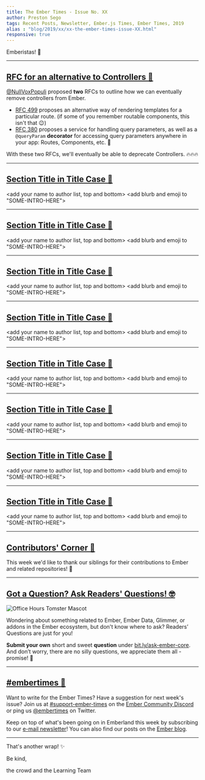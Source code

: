 ```yaml
---
title: The Ember Times - Issue No. XX
author: Preston Sego
tags: Recent Posts, Newsletter, Ember.js Times, Ember Times, 2019
alias : "blog/2019/xx/xx-the-ember-times-issue-XX.html"
responsive: true
---
```


<change date in alias and filename on day of send>

<SAYING-HELLO-IN-YOUR-FAVORITE-LANGUAGE> Emberistas! 🐹

<SOME-INTRO-HERE-TO-KEEP-THEM-SUBSCRIBERS-READING>

---

## [RFC for an alternative to Controllers 🥴](https://github.com/emberjs/rfcs/pull/499)
[@NullVoxPopuli](https://github.com/NullVoxPopuli) proposed **two** RFCs to outline how we can eventually remove controllers from Ember.
 - [RFC 499](https://github.com/emberjs/rfcs/pull/499) proposes an alternative way of rendering templates for a particular route. (if some of you remember routable components, this isn't that 😉)
 - [RFC 380](https://github.com/emberjs/rfcs/pull/380) proposes a service for handling query parameters, as well as a `@queryParam` **decorator** for accessing query parameters anywhere in your app: Routes, Components, etc. 🎉
 
With these two RFCs, we'll eventually be able to deprecate Controllers. 🔥🔥🔥

---

## [Section Title in Title Case 🐹](#section-url)
<change section title emoji>
<consider adding some bold to your paragraph>
  
<add your name to author list, top and bottom>
<add blurb and emoji to "SOME-INTRO-HERE">

---

## [Section Title in Title Case 🐹](#section-url)
<change section title emoji>
<consider adding some bold to your paragraph>
  
<add your name to author list, top and bottom>
<add blurb and emoji to "SOME-INTRO-HERE">
  
---

## [Section Title in Title Case 🐹](#section-url)
<change section title emoji>
<consider adding some bold to your paragraph>
  
<add your name to author list, top and bottom>
<add blurb and emoji to "SOME-INTRO-HERE">
  
---

## [Section Title in Title Case 🐹](#section-url)
<change section title emoji>
<consider adding some bold to your paragraph>
  
<add your name to author list, top and bottom>
<add blurb and emoji to "SOME-INTRO-HERE">
  
---

## [Section Title in Title Case 🐹](#section-url)
<change section title emoji>
<consider adding some bold to your paragraph>
  
<add your name to author list, top and bottom>
<add blurb and emoji to "SOME-INTRO-HERE">
  
---

## [Section Title in Title Case 🐹](#section-url)
<change section title emoji>
<consider adding some bold to your paragraph>
  
<add your name to author list, top and bottom>
<add blurb and emoji to "SOME-INTRO-HERE">
  
---

## [Section Title in Title Case 🐹](#section-url)
<change section title emoji>
<consider adding some bold to your paragraph>
  
<add your name to author list, top and bottom>
<add blurb and emoji to "SOME-INTRO-HERE">
  
---

## [Section Title in Title Case 🐹](#section-url)
<change section title emoji>
<consider adding some bold to your paragraph>
  
<add your name to author list, top and bottom>
<add blurb and emoji to "SOME-INTRO-HERE">
  
---

## [Contributors' Corner 👏](https://guides.emberjs.com/release/contributing/repositories/)

<p>This week we'd like to thank our siblings for their contributions to Ember and related repositories! 💖</p>

---

## [Got a Question? Ask Readers' Questions! 🤓](https://docs.google.com/forms/d/e/1FAIpQLScqu7Lw_9cIkRtAiXKitgkAo4xX_pV1pdCfMJgIr6Py1V-9Og/viewform)

<div class="blog-row">
  <img class="float-right small transparent padded" alt="Office Hours Tomster Mascot" title="Readers' Questions" src="/images/tomsters/officehours.png" />

  <p>Wondering about something related to Ember, Ember Data, Glimmer, or addons in the Ember ecosystem, but don't know where to ask? Readers’ Questions are just for you!</p>

<p><strong>Submit your own</strong> short and sweet <strong>question</strong> under <a href="https://bit.ly/ask-ember-core" target="rq">bit.ly/ask-ember-core</a>. And don’t worry, there are no silly questions, we appreciate them all - promise! 🤞</p>

</div>

---

## [#embertimes 📰](https://blog.emberjs.com/tags/newsletter.html) 

Want to write for the Ember Times? Have a suggestion for next week's issue? Join us at [#support-ember-times](https://discordapp.com/channels/480462759797063690/485450546887786506) on the [Ember Community Discord](https://discordapp.com/invite/zT3asNS) or ping us [@embertimes](https://twitter.com/embertimes) on Twitter.

Keep on top of what's been going on in Emberland this week by subscribing to our [e-mail newsletter](https://the-emberjs-times.ongoodbits.com/)! You can also find our posts on the [Ember blog](https://emberjs.com/blog/tags/newsletter.html).

---

That's another wrap! ✨

Be kind,

the crowd and the Learning Team
